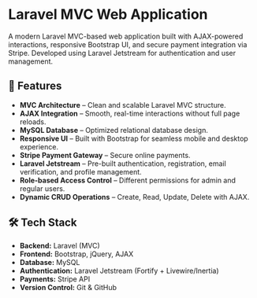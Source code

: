 # Laravel MVC Web Application

A modern Laravel MVC-based web application built with AJAX-powered interactions, responsive Bootstrap UI, and secure payment integration via Stripe. Developed using Laravel Jetstream for authentication and user management.

## 🚀 Features

- **MVC Architecture** – Clean and scalable Laravel MVC structure.
- **AJAX Integration** – Smooth, real-time interactions without full page reloads.
- **MySQL Database** – Optimized relational database design.
- **Responsive UI** – Built with Bootstrap for seamless mobile and desktop experience.
- **Stripe Payment Gateway** – Secure online payments.
- **Laravel Jetstream** – Pre-built authentication, registration, email verification, and profile management.
- **Role-based Access Control** – Different permissions for admin and regular users.
- **Dynamic CRUD Operations** – Create, Read, Update, Delete with AJAX.

## 🛠 Tech Stack

- **Backend:** Laravel (MVC)
- **Frontend:** Bootstrap, jQuery, AJAX
- **Database:** MySQL
- **Authentication:** Laravel Jetstream (Fortify + Livewire/Inertia)
- **Payments:** Stripe API
- **Version Control:** Git & GitHub
